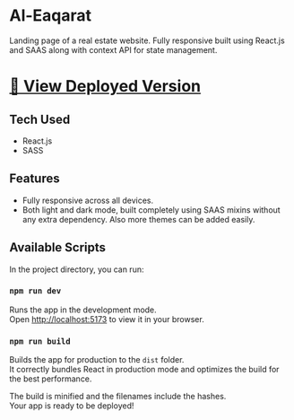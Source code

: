 # Al-Eaqarat

Landing page of a real estate website. Fully responsive built using React.js and SAAS along with context API for state management.

# [🔗 View Deployed Version](https://al-eaqarat.vercel.app/)

## Tech Used

- React.js
- SASS

## Features

- Fully responsive across all devices.
- Both light and dark mode, built completely using SAAS mixins without any extra dependency. Also more themes can be added easily.

## Available Scripts

In the project directory, you can run:

### `npm run dev`

Runs the app in the development mode.\
Open [http://localhost:5173](http://localhost:5173) to view it in your browser.

### `npm run build`

Builds the app for production to the `dist` folder.\
It correctly bundles React in production mode and optimizes the build for the best performance.

The build is minified and the filenames include the hashes.\
Your app is ready to be deployed!
